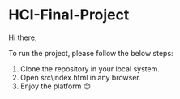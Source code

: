 # HCI-Final-Project

Hi there,

To run the project, please follow the below steps:
1)	Clone the repository in your local system.
2)	Open src\index.html in any browser.
3)	Enjoy the platform 😊
